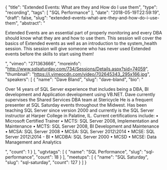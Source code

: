 {
  "title": "Extended Events: What are they and How do I use them",
  "type": "recording",
  "tags": [
    "SQL Performance"
  ],
  "date": "2018-05-19T22:59:19",
  "draft": false,
  "slug": "extended-events-what-are-they-and-how-do-i-use-them",
  "abstract": "<p>Extended Events are an essential part of properly monitoring and every DBA should know what they are and how to use them.  This session will cover the basics of Extended events as well as an introduction to the system_health session.  This session will give someone who has never used Extended events before the skills to start using them!</p>",
  "vimeo": "271363666",
  "moreinfo": "http://www.sqlsaturday.com/734/Sessions/Details.aspx?sid=74059",
  "thumbnail": "https://i.vimeocdn.com/video/702645343_295x166.jpg",
  "speakers": [
    {
      "name": "Dave Bland",
      "slug": "dave-bland",
      "bio": "<p>Over 14 years of SQL Server experience that includes being a DBA,  BI development and Application development using VB.NET.  Dave currently supervises the Shared Services DBA team at Stericycle  He is a frequent presenter at SQL Saturday events throughout the Midwest. Has been teaching SQL Server since version 2000 and currently is the SQL Server instructor at Harper College in Palatine, IL. Current certifications include: • Microsoft Certified Trainer • MCTS: SQL Server 2008, Implementation and Maintenance • MCTS: SQL Server 2008, BI Development and Maintenance • MCSA: SQL Server 2008 • MCSA: SQL Server 2012\\2014 • MCSE: SQL Server 2012\\2014 - BI • MCDBA: SQL Server 2000 • MCSD  • MCSE: Data Management and Analytics</p>",
      "count": 1
    }
  ],
  "ugtvtags": [
    {
      "name": "SQL Performance",
      "slug": "sql-performance",
      "count": 18
    }
  ],
  "meetups": [
    {
      "name": "SQL Saturday",
      "slug": "sql-saturday",
      "count": 127
    }
  ]
}